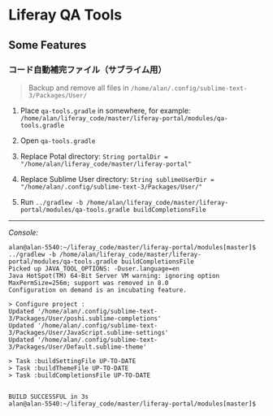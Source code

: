 # Liferay QA Tools

## Some Features

### コード自動補完ファイル（サブライム用）

> Backup and remove all files in `/home/alan/.config/sublime-text-3/Packages/User/`

1. Place `qa-tools.gradle` in somewhere, for example: `/home/alan/liferay_code/master/liferay-portal/modules/qa-tools.gradle`

2. Open `qa-tools.gradle`

3. Replace Potal directory: `String portalDir = "/home/alan/liferay_code/master/liferay-portal"`

4. Replace Sublime User directory: `String sublimeUserDir = "/home/alan/.config/sublime-text-3/Packages/User/"`

5. Run `../gradlew -b /home/alan/liferay_code/master/liferay-portal/modules/qa-tools.gradle buildCompletionsFile`

-------------------

*Console:*

```
alan@alan-5540:~/liferay_code/master/liferay-portal/modules[master]$ ../gradlew -b /home/alan/liferay_code/master/liferay-portal/modules/qa-tools.gradle buildCompletionsFile
Picked up JAVA_TOOL_OPTIONS: -Duser.language=en
Java HotSpot(TM) 64-Bit Server VM warning: ignoring option MaxPermSize=256m; support was removed in 8.0
Configuration on demand is an incubating feature.

> Configure project :
Updated '/home/alan/.config/sublime-text-3/Packages/User/poshi.sublime-completions'
Updated '/home/alan/.config/sublime-text-3/Packages/User/JavaScript.sublime-settings'
Updated '/home/alan/.config/sublime-text-3/Packages/User/Default.sublime-theme'

> Task :buildSettingFile UP-TO-DATE
> Task :buildThemeFile UP-TO-DATE
> Task :buildCompletionsFile UP-TO-DATE


BUILD SUCCESSFUL in 3s
alan@alan-5540:~/liferay_code/master/liferay-portal/modules[master]$ 
```